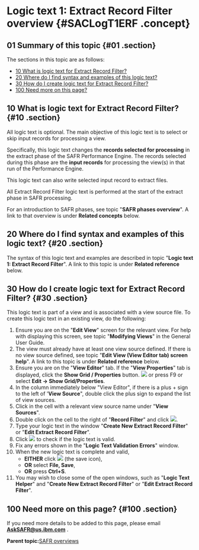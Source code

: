 # Logic text 1: Extract Record Filter overview {#SACLogT1ERF .concept}

## 01 Summary of this topic {#01 .section}

The sections in this topic are as follows:

-   [10 What is logic text for Extract Record Filter?](SACLogT1ERF.md#10)
-   [20 Where do I find syntax and examples of this logic text?](SACLogT1ERF.md#20)
-   [30 How do I create logic text for Extract Record Filter?](SACLogT1ERF.md#30)
-   [100 Need more on this page?](SACLogT1ERF.md#100)

## 10 What is logic text for Extract Record Filter? {#10 .section}

All logic text is optional. The main objective of this logic text is to select or skip input records for processing a view.

Specifically, this logic text changes the **records selected for processing** in the extract phase of the SAFR Performance Engine. The records selected during this phase are the **input records** for processing the view\(s\) in that run of the Performance Engine.

This logic text can also write selected input record to extract files.

All Extract Record Filter logic text is performed at the start of the extract phase in SAFR processing.

For an introduction to SAFR phases, see topic "**SAFR phases overview**". A link to that overview is under **Related concepts** below.

## 20 Where do I find syntax and examples of this logic text? {#20 .section}

The syntax of this logic text and examples are described in topic "**Logic text 1: Extract Record Filter**". A link to this topic is under **Related reference** below.

## 30 How do I create logic text for Extract Record Filter? {#30 .section}

This logic text is part of a view and is associated with a view source file. To create this logic text in an existing view, do the following:

1.  Ensure you are on the "**Edit View**" screen for the relevant view. For help with displaying this screen, see topic "**Modifying Views**" in the General User Guide.
2.  The view must already have at least one view source defined. If there is no view source defined, see topic "**Edit View \(View Editor tab\) screen help**". A link to this topic is under **Related reference** below.
3.  Ensure you are on the "**View Editor**" tab. If the "**View Properties**" tab is displayed, click the **Show Grid / Properties** button. ![](images/Icon_Show_Grid_Props_01.gif) or press F9 or select **Edit -\> Show Grid/Properties**.
4.  In the column immediately below "View Editor", if there is a plus + sign to the left of '**View Source**", double click the plus sign to expand the list of view sources.
5.  Click in the cell with a relevant view source name under "**View Sources**".
6.  Double click on the cell to the right of "**Record Filter**" and click ![](images/Icon_Three_Dots_01.gif).
7.  Type your logic text in the window "**Create New Extract Record Filter**" or "**Edit Extract Record Filter**".
8.  Click ![](images/Icon_ValidLT_02.gif) to check if the logic text is valid.
9.  Fix any errors shown in the "**Logic Text Validation Errors**" window.
10. When the new logic text is complete and valid,
    -   **EITHER** click ![](images/Icon_Save_03.GIF) \(the save icon\),
    -   **OR** select **File, Save**,
    -   **OR** press **Ctrl+S**.
11. You may wish to close some of the open windows, such as "**Logic Text Helper**" and "**Create New Extract Record Filter**" or "**Edit Extract Record Filter**".

## 100 Need more on this page? {#100 .section}

If you need more details to be added to this page, please email **AskSAFR@us.ibm.com** .

**Parent topic:**[SAFR overviews](../html/AAR450Overviews.md)

